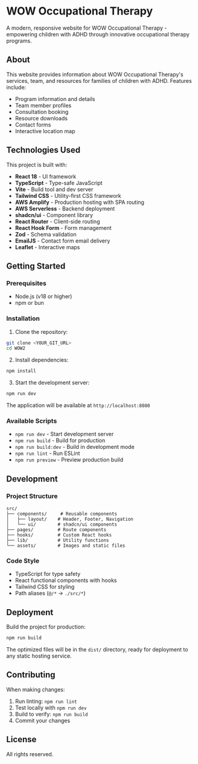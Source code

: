 # WOW Occupational Therapy

A modern, responsive website for WOW Occupational Therapy - empowering children with ADHD through innovative occupational therapy programs.

## About

This website provides information about WOW Occupational Therapy's services, team, and resources for families of children with ADHD. Features include:

- Program information and details
- Team member profiles
- Consultation booking
- Resource downloads
- Contact forms
- Interactive location map

## Technologies Used

This project is built with:

- **React 18** - UI framework
- **TypeScript** - Type-safe JavaScript
- **Vite** - Build tool and dev server
- **Tailwind CSS** - Utility-first CSS framework
- **AWS Amplify** - Production hosting with SPA routing
- **AWS Serverless** - Backend deployment
- **shadcn/ui** - Component library
- **React Router** - Client-side routing
- **React Hook Form** - Form management
- **Zod** - Schema validation
- **EmailJS** - Contact form email delivery
- **Leaflet** - Interactive maps

## Getting Started

### Prerequisites

- Node.js (v18 or higher)
- npm or bun

### Installation

1. Clone the repository:
```sh
git clone <YOUR_GIT_URL>
cd WOW2
```

2. Install dependencies:
```sh
npm install
```

3. Start the development server:
```sh
npm run dev
```

The application will be available at `http://localhost:8080`

### Available Scripts

- `npm run dev` - Start development server
- `npm run build` - Build for production
- `npm run build:dev` - Build in development mode
- `npm run lint` - Run ESLint
- `npm run preview` - Preview production build

## Development

### Project Structure

```
src/
├── components/     # Reusable components
│   ├── layout/    # Header, Footer, Navigation
│   └── ui/        # shadcn/ui components
├── pages/         # Route components
├── hooks/         # Custom React hooks
├── lib/           # Utility functions
└── assets/        # Images and static files
```

### Code Style

- TypeScript for type safety
- React functional components with hooks
- Tailwind CSS for styling
- Path aliases (`@/*` → `./src/*`)

## Deployment

Build the project for production:

```sh
npm run build
```

The optimized files will be in the `dist/` directory, ready for deployment to any static hosting service.

## Contributing

When making changes:

1. Run linting: `npm run lint`
2. Test locally with `npm run dev`
3. Build to verify: `npm run build`
4. Commit your changes

## License

All rights reserved.